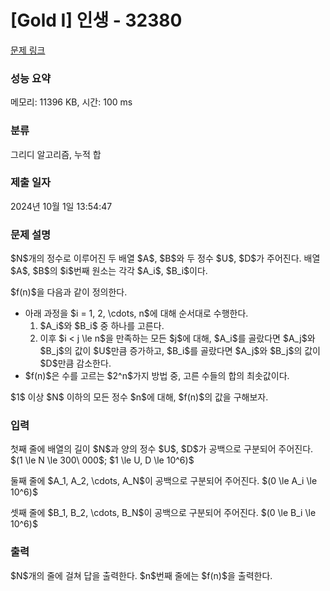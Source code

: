 # [Gold I] 인생 - 32380 

[문제 링크](https://www.acmicpc.net/problem/32380) 

### 성능 요약

메모리: 11396 KB, 시간: 100 ms

### 분류

그리디 알고리즘, 누적 합

### 제출 일자

2024년 10월 1일 13:54:47

### 문제 설명

<p>$N$개의 정수로 이루어진 두 배열 $A$, $B$와 두 정수 $U$, $D$가 주어진다. 배열 $A$, $B$의 $i$번째 원소는 각각 $A_i$, $B_i$이다.</p>

<p>$f(n)$을 다음과 같이 정의한다.</p>

<ul>
	<li>아래 과정을 $i = 1, 2, \cdots, n$에 대해 순서대로 수행한다.
	<ol>
		<li>$A_i$와 $B_i$ 중 하나를 고른다.</li>
		<li>이후 $i < j \le n$을 만족하는 모든 $j$에 대해, $A_i$를 골랐다면 $A_j$와 $B_j$의 값이 $U$만큼 증가하고, $B_i$를 골랐다면 $A_j$와 $B_j$의 값이 $D$만큼 감소한다.</li>
	</ol>
	</li>
	<li>$f(n)$은 수를 고르는 $2^n$가지 방법 중, 고른 수들의 합의 최솟값이다.</li>
</ul>

<p>$1$ 이상 $N$ 이하의 모든 정수 $n$에 대해, $f(n)$의 값을 구해보자.</p>

### 입력 

 <p>첫째 줄에 배열의 길이 $N$과 양의 정수 $U$, $D$가 공백으로 구분되어 주어진다. $(1 \le N \le 300\ 000$; $1 \le U, D \le 10^6)$</p>

<p>둘째 줄에 $A_1, A_2, \cdots, A_N$이 공백으로 구분되어 주어진다. $(0 \le A_i \le 10^6)$</p>

<p>셋째 줄에 $B_1, B_2, \cdots, B_N$이 공백으로 구분되어 주어진다. $(0 \le B_i \le 10^6)$</p>

### 출력 

 <p>$N$개의 줄에 걸쳐 답을 출력한다. $n$번째 줄에는 $f(n)$을 출력한다.</p>

